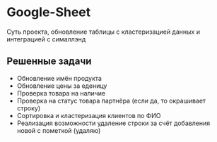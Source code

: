 # Google-Sheet
Суть проекта, обновление таблицы с кластеризацией данных и интеграцией с сималлэнд 

## Решенные задачи

- Обновление имён продукта
- Обновление цены за еденицу
- Проверка товара на наличие
- Проверка на статус товара партнёра (если да, то окрашивает строку)
- Сортировка и кластеризация клиентов по ФИО
- Реализация возможности удаление строки за счёт добавления новой с пометкой (удаляю)